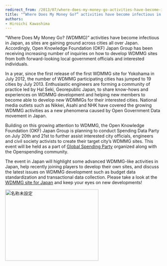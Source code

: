 ```yaml
---
redirect_from: /2013/07/where-does-my-money-go-activities-have-become-infectious-in-japan/
title: "“Where Does My Money Go?” activities have become infectious in Japan"
authors:
- Hiroichi Kawashima
---
```

<p dir="ltr">“Where Does My Money Go? (WDMMG)” activities have become infectious in Japan, as sites are gaining ground across cities all over Japan. Accordingly, Open Knowledge Foundation (OKF) Japan Group has been receiving increasing number of inquiries on how to develop WDMMG sites from both forward-looking local government officials and interested individuals.

<p dir="ltr">In a year, since the first release of the first WDMMG site for Yokohama in July 2012, the number of WDMMG participating cities has jumped to 19 cities by July 2013. Enthusiastic engineers are forming a community of practice led by Hal Seki, Georepublic Japan, to share know-hows and experiences on WDMMG development and helping new members to become able to develop new WDMMGs for their interested cities. National media outlets such as Nikkei, Asahi and NHK have covered the growing WDMMG activities as a new phenomena caused by Open Government Data movement in Japan.

Building on this growing attention to WDMMG, the Open Knowledge Foundation (OKF) Japan Group is planning to conduct Spending Data Party on July 20th and 21st to further assist interested city officials, engineers and civil society activists to create their target city’s WDMMG sites. This event will be held as a part of <a href="http://blog.openspending.org/2013/06/30/spending-data-party-announce/">Global Spending Party</a> organized along with the Openspending community.

The event in Japan will highlight some advanced WDMMG-like activities in Japan, help recently joining players to develop their own sites, and discuss the latest issues on WDMMG development such as budget data standardization and transactional data collection. Please take a look at the <a href="http://spending.jp/">WDMMG site for Japan</a> and keep your eyes on new developments!

<a href="{{ site.baseurl }}/img/blog/2013/07/jpg"><img class="alignnone size-medium wp-image-411" src="http://blog.openspending.org/files/2013/07/名称未設定-300x230.jpg" alt="名称未設定" width="300" height="230" /></a>

